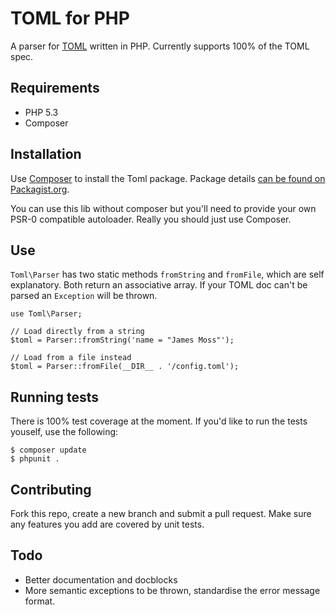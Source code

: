 # TOML for PHP

A parser for [TOML](https://github.com/mojombo/toml) written in PHP. Currently supports 100% of the TOML spec.

## Requirements

- PHP 5.3
- Composer

## Installation

Use [Composer](http://getcomposer.org/) to install the Toml package. Package details [can be found on Packagist.org](https://packagist.org/packages/jamesmoss/toml).

You can use this lib without composer but you'll need to provide your own PSR-0 compatible autoloader. Really you should just use Composer.

## Use

`Toml\Parser` has two static methods `fromString` and `fromFile`, which are self explanatory. Both return an associative array. If your TOML doc can't be parsed an `Exception` will be thrown.

    use Toml\Parser;
    
    // Load directly from a string
    $toml = Parser::fromString('name = "James Moss"');
    
    // Load from a file instead
    $toml = Parser::fromFile(__DIR__ . '/config.toml');
    
## Running tests

There is 100% test coverage at the moment. If you'd like to run the tests youself, use the following:

    $ composer update
    $ phpunit .

## Contributing

Fork this repo, create a new branch and submit a pull request. Make sure any features you add are covered by unit tests.  
   
## Todo

- Better documentation and docblocks
- More semantic exceptions to be thrown, standardise the error message format.